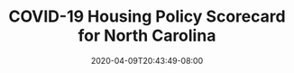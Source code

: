 ---
title: "COVID-19 Housing Policy Scorecard for North Carolina"
date: 2020-04-09T20:43:49-08:00
layout: single
type: covid-policy-rankings
state_abbrev: nc # use state abbreviation.
state_title: North Carolina
photoCredit:
hasSubnav: true
fbImage: /images/assets/el-scorecard-social-000006.png
twImage: /images/assets/el-scorecard-social-000006.png
socialDescription: COVID-19 Housing Policy Scorecard for North Carolina
description: See how North Carolina ranks in our nationwide scorecard of housing policies in response to COVID-19.
url: /covid-policy-scorecard/nc
aliases:
    - /covid-policy-scorecard/nc
    - /covid-policy-scorecard/north-carolina
    - /es/covid-policy-scorecard/nc
    - /es/covid-policy-scorecard/north-carolina
---